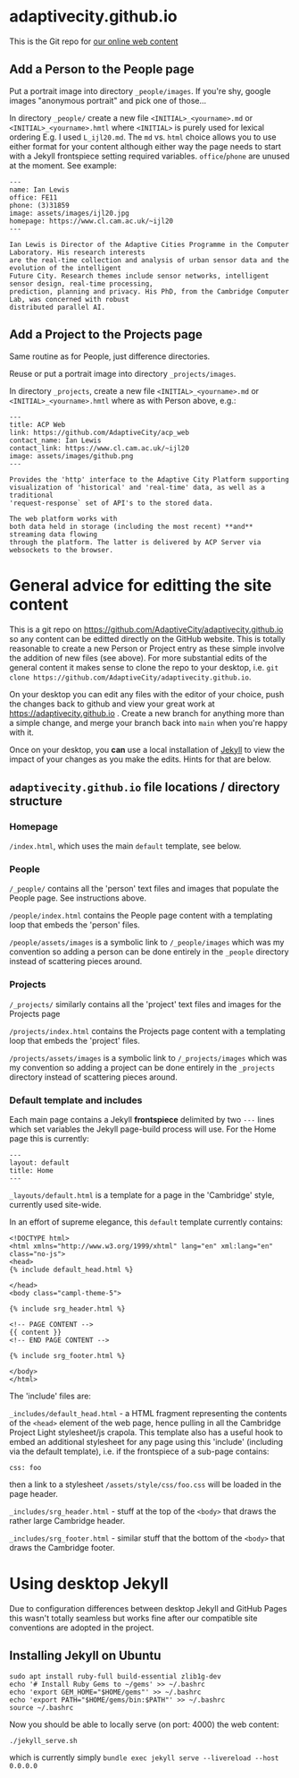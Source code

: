 # adaptivecity.github.io

This is the Git repo for [our online web content](https://adaptivecity.github.io)

## Add a Person to the People page

Put a portrait image into directory `_people/images`. If you're shy, google images "anonymous portrait" and pick one
of those...

In directory `_people/` create a new file `<INITIAL>_<yourname>.md` or `<INITIAL>_<yourname>.hmtl` where
`<INITIAL>` is purely used for lexical ordering E.g. I used `L_ijl20.md`.
The `md` vs. `html` choice allows you to use either format for your content although either way
the page needs to start with a Jekyll frontspiece setting required variables. `office`/`phone` are
unused at the moment. See example:

```
---
name: Ian Lewis
office: FE11
phone: (3)31859
image: assets/images/ijl20.jpg
homepage: https://www.cl.cam.ac.uk/~ijl20
---

Ian Lewis is Director of the Adaptive Cities Programme in the Computer Laboratory. His research interests
are the real-time collection and analysis of urban sensor data and the evolution of the intelligent
Future City. Research themes include sensor networks, intelligent sensor design, real-time processing,
prediction, planning and privacy. His PhD, from the Cambridge Computer Lab, was concerned with robust
distributed parallel AI.
```

## Add a Project to the Projects page

Same routine as for People, just difference directories.

Reuse or put a portrait image into directory `_projects/images`.

In directory `_projects`, create a new file `<INITIAL>_<yourname>.md` or `<INITIAL>_<yourname>.hmtl` where
as with Person above, e.g.:

```
---
title: ACP Web
link: https://github.com/AdaptiveCity/acp_web
contact_name: Ian Lewis
contact_link: https://www.cl.cam.ac.uk/~ijl20
image: assets/images/github.png
---

Provides the 'http' interface to the Adaptive City Platform supporting
visualization of 'historical' and 'real-time' data, as well as a traditional
'request-response` set of API's to the stored data.

The web platform works with
both data held in storage (including the most recent) **and** streaming data flowing
through the platform. The latter is delivered by ACP Server via websockets to the browser.
```

# General advice for editting the site content

This is a git repo on https://github.com/AdaptiveCity/adaptivecity.github.io so any content can be
editted directly on the GitHub website. This is totally reasonable to create a new Person or Project
entry as these simple involve the addition of new files (see above). For more substantial edits of
the general content it makes sense to clone the repo to your desktop, i.e.
`git clone https://github.com/AdaptiveCity/adaptivecity.github.io`.

On your desktop you can edit any files with the editor of your choice, push the changes back to
github and view your great work at https://adaptivecity.github.io . Create a new branch for anything
more than a simple change, and merge your branch back into `main` when you're happy with it.

Once on your desktop, you **can** use a local installation of [Jekyll](https://jekyllrb.com/)
to view the impact of your changes as you make the edits. Hints for that are below.

## `adaptivecity.github.io` file locations / directory structure

### Homepage

`/index.html`, which uses the main `default` template, see below.

### People

`/_people/` contains all the 'person' text files and images that populate the People page. See instructions above.

`/people/index.html` contains the People page content with a templating loop that embeds the 'person' files.

`/people/assets/images` is a symbolic link to `/_people/images` which was my convention so adding
a person can be done entirely in the `_people` directory instead of scattering pieces around.

### Projects

`/_projects/` similarly contains all the 'project' text files and images for the Projects page

`/projects/index.html` contains the Projects page content with a templating loop that embeds the 'project' files.

`/projects/assets/images` is a symbolic link to `/_projects/images` which was my convention so adding
a project can be done entirely in the `_projects` directory instead of scattering pieces around.

### Default template and includes

Each main page contains a Jekyll **frontspiece** delimited by two `---` lines which set variables the Jekyll page-build
process will use. For the Home page this is currently:
```
---
layout: default
title: Home
---
```

`_layouts/default.html` is a template for a page in the 'Cambridge' style, currently used site-wide.

In an effort of supreme elegance, this `default` template currently contains:
```
<!DOCTYPE html>
<html xmlns="http://www.w3.org/1999/xhtml" lang="en" xml:lang="en" class="no-js">
<head>
{% include default_head.html %}

</head>
<body class="campl-theme-5">

{% include srg_header.html %}

<!-- PAGE CONTENT -->
{{ content }}
<!-- END PAGE CONTENT -->

{% include srg_footer.html %}

</body>
</html>
```

The 'include' files are:

`_includes/default_head.html` - a HTML fragment representing the contents of the `<head>` element of the web page, hence
pulling in all the Cambridge Project Light stylesheet/js crapola. This template also has a useful hook to embed an
additional stylesheet for any page using this 'include' (including via the default template), i.e. if the frontspiece
of a sub-page contains:
```
css: foo
```
then a link to a stylesheet `/assets/style/css/foo.css` will be loaded in the page header.

`_includes/srg_header.html` - stuff at the top of the `<body>` that draws the rather large Cambridge header.

`_includes/srg_footer.html` - similar stuff that the bottom of the `<body>` that draws the Cambridge footer.

# Using desktop Jekyll

Due to configuration differences between desktop Jekyll and GitHub Pages this wasn't totally
seamless but works fine after our compatible site conventions are adopted in the project.

## Installing Jekyll on Ubuntu

```
sudo apt install ruby-full build-essential zlib1g-dev
echo '# Install Ruby Gems to ~/gems' >> ~/.bashrc
echo 'export GEM_HOME="$HOME/gems"' >> ~/.bashrc
echo 'export PATH="$HOME/gems/bin:$PATH"' >> ~/.bashrc
source ~/.bashrc
```

Now you should be able to locally serve (on port: 4000) the web content:

```
./jekyll_serve.sh
```
which is currently simply `bundle exec jekyll serve --livereload --host 0.0.0.0`
